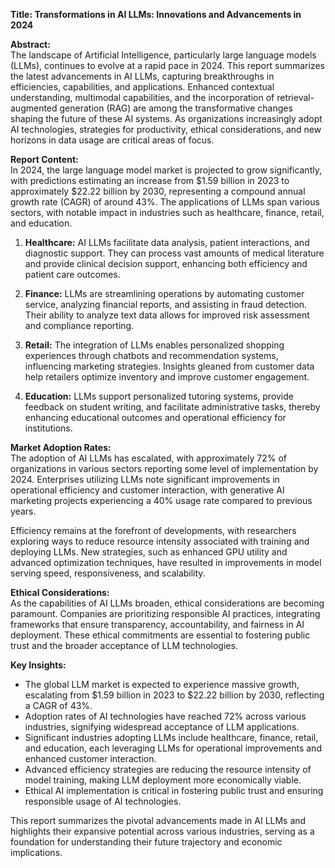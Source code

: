 **Title: Transformations in AI LLMs: Innovations and Advancements in 2024**

**Abstract:**  
The landscape of Artificial Intelligence, particularly large language models (LLMs), continues to evolve at a rapid pace in 2024. This report summarizes the latest advancements in AI LLMs, capturing breakthroughs in efficiencies, capabilities, and applications. Enhanced contextual understanding, multimodal capabilities, and the incorporation of retrieval-augmented generation (RAG) are among the transformative changes shaping the future of these AI systems. As organizations increasingly adopt AI technologies, strategies for productivity, ethical considerations, and new horizons in data usage are critical areas of focus.

**Report Content:**  
In 2024, the large language model market is projected to grow significantly, with predictions estimating an increase from $1.59 billion in 2023 to approximately $22.22 billion by 2030, representing a compound annual growth rate (CAGR) of around 43%. The applications of LLMs span various sectors, with notable impact in industries such as healthcare, finance, retail, and education.

1. **Healthcare:** AI LLMs facilitate data analysis, patient interactions, and diagnostic support. They can process vast amounts of medical literature and provide clinical decision support, enhancing both efficiency and patient care outcomes.

2. **Finance:** LLMs are streamlining operations by automating customer service, analyzing financial reports, and assisting in fraud detection. Their ability to analyze text data allows for improved risk assessment and compliance reporting.

3. **Retail:** The integration of LLMs enables personalized shopping experiences through chatbots and recommendation systems, influencing marketing strategies. Insights gleaned from customer data help retailers optimize inventory and improve customer engagement.

4. **Education:** LLMs support personalized tutoring systems, provide feedback on student writing, and facilitate administrative tasks, thereby enhancing educational outcomes and operational efficiency for institutions.

**Market Adoption Rates:**  
The adoption of AI LLMs has escalated, with approximately 72% of organizations in various sectors reporting some level of implementation by 2024. Enterprises utilizing LLMs note significant improvements in operational efficiency and customer interaction, with generative AI marketing projects experiencing a 40% usage rate compared to previous years.

Efficiency remains at the forefront of developments, with researchers exploring ways to reduce resource intensity associated with training and deploying LLMs. New strategies, such as enhanced GPU utility and advanced optimization techniques, have resulted in improvements in model serving speed, responsiveness, and scalability.

**Ethical Considerations:**  
As the capabilities of AI LLMs broaden, ethical considerations are becoming paramount. Companies are prioritizing responsible AI practices, integrating frameworks that ensure transparency, accountability, and fairness in AI deployment. These ethical commitments are essential to fostering public trust and the broader acceptance of LLM technologies.

**Key Insights:**
- The global LLM market is expected to experience massive growth, escalating from $1.59 billion in 2023 to $22.22 billion by 2030, reflecting a CAGR of 43%.
- Adoption rates of AI technologies have reached 72% across various industries, signifying widespread acceptance of LLM applications.
- Significant industries adopting LLMs include healthcare, finance, retail, and education, each leveraging LLMs for operational improvements and enhanced customer interaction.
- Advanced efficiency strategies are reducing the resource intensity of model training, making LLM deployment more economically viable.
- Ethical AI implementation is critical in fostering public trust and ensuring responsible usage of AI technologies.

This report summarizes the pivotal advancements made in AI LLMs and highlights their expansive potential across various industries, serving as a foundation for understanding their future trajectory and economic implications.